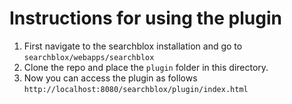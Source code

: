 # Instructions for using the plugin

1. First navigate to the searchblox installation and go to `searchblox/webapps/searchblox`
2. Clone the repo and place the `plugin` folder in this directory.
3. Now you can access the plugin as follows `http://localhost:8080/searchblox/plugin/index.html`